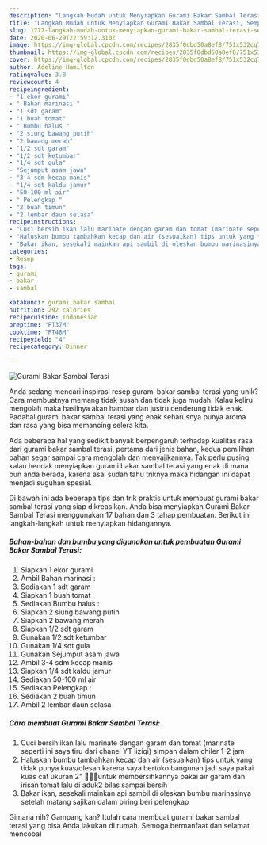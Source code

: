 ```yaml
---
description: "Langkah Mudah untuk Menyiapkan Gurami Bakar Sambal Terasi, Sempurna"
title: "Langkah Mudah untuk Menyiapkan Gurami Bakar Sambal Terasi, Sempurna"
slug: 1777-langkah-mudah-untuk-menyiapkan-gurami-bakar-sambal-terasi-sempurna
date: 2020-06-29T22:59:12.310Z
image: https://img-global.cpcdn.com/recipes/2835f0dbd50a8ef8/751x532cq70/gurami-bakar-sambal-terasi-foto-resep-utama.jpg
thumbnail: https://img-global.cpcdn.com/recipes/2835f0dbd50a8ef8/751x532cq70/gurami-bakar-sambal-terasi-foto-resep-utama.jpg
cover: https://img-global.cpcdn.com/recipes/2835f0dbd50a8ef8/751x532cq70/gurami-bakar-sambal-terasi-foto-resep-utama.jpg
author: Adeline Hamilton
ratingvalue: 3.8
reviewcount: 4
recipeingredient:
- "1 ekor gurami"
- " Bahan marinasi "
- "1 sdt garam"
- "1 buah tomat"
- " Bumbu halus "
- "2 siung bawang putih"
- "2 bawang merah"
- "1/2 sdt garam"
- "1/2 sdt ketumbar"
- "1/4 sdt gula"
- "Sejumput asam jawa"
- "3-4 sdm kecap manis"
- "1/4 sdt kaldu jamur"
- "50-100 ml air"
- " Pelengkap "
- "2 buah timun"
- "2 lembar daun selasa"
recipeinstructions:
- "Cuci bersih ikan lalu marinate dengan garam dan tomat (marinate seperti ini saya tiru dari chanel YT liziqi) simpan dalam chiler 1-2 jam"
- "Haluskan bumbu tambahkan kecap dan air (sesuaikan) tips untuk yang tidak punya kuas/olesan karena saya bertoko bangunan jadi saya pakai kuas cat ukuran 2&#34; 🙏🏻😅untuk membersihkannya pakai air garam dan irisan tomat lalu di aduk2 bilas sampai bersih"
- "Bakar ikan, sesekali mainkan api sambil di oleskan bumbu marinasinya setelah matang sajikan dalam piring beri pelengkap"
categories:
- Resep
tags:
- gurami
- bakar
- sambal

katakunci: gurami bakar sambal 
nutrition: 292 calories
recipecuisine: Indonesian
preptime: "PT37M"
cooktime: "PT48M"
recipeyield: "4"
recipecategory: Dinner

---
```



![Gurami Bakar Sambal Terasi](https://img-global.cpcdn.com/recipes/2835f0dbd50a8ef8/751x532cq70/gurami-bakar-sambal-terasi-foto-resep-utama.jpg)

Anda sedang mencari inspirasi resep gurami bakar sambal terasi yang unik? Cara membuatnya memang tidak susah dan tidak juga mudah. Kalau keliru mengolah maka hasilnya akan hambar dan justru cenderung tidak enak. Padahal gurami bakar sambal terasi yang enak seharusnya punya aroma dan rasa yang bisa memancing selera kita.



Ada beberapa hal yang sedikit banyak berpengaruh terhadap kualitas rasa dari gurami bakar sambal terasi, pertama dari jenis bahan, kedua pemilihan bahan segar sampai cara mengolah dan menyajikannya. Tak perlu pusing kalau hendak menyiapkan gurami bakar sambal terasi yang enak di mana pun anda berada, karena asal sudah tahu triknya maka hidangan ini dapat menjadi suguhan spesial.


Di bawah ini ada beberapa tips dan trik praktis untuk membuat gurami bakar sambal terasi yang siap dikreasikan. Anda bisa menyiapkan Gurami Bakar Sambal Terasi menggunakan 17 bahan dan 3 tahap pembuatan. Berikut ini langkah-langkah untuk menyiapkan hidangannya.

<!--inarticleads1-->

##### Bahan-bahan dan bumbu yang digunakan untuk pembuatan Gurami Bakar Sambal Terasi:

1. Siapkan 1 ekor gurami
1. Ambil  Bahan marinasi :
1. Sediakan 1 sdt garam
1. Siapkan 1 buah tomat
1. Sediakan  Bumbu halus :
1. Siapkan 2 siung bawang putih
1. Siapkan 2 bawang merah
1. Siapkan 1/2 sdt garam
1. Gunakan 1/2 sdt ketumbar
1. Gunakan 1/4 sdt gula
1. Gunakan Sejumput asam jawa
1. Ambil 3-4 sdm kecap manis
1. Siapkan 1/4 sdt kaldu jamur
1. Sediakan 50-100 ml air
1. Sediakan  Pelengkap :
1. Sediakan 2 buah timun
1. Ambil 2 lembar daun selasa




<!--inarticleads2-->

##### Cara membuat Gurami Bakar Sambal Terasi:

1. Cuci bersih ikan lalu marinate dengan garam dan tomat (marinate seperti ini saya tiru dari chanel YT liziqi) simpan dalam chiler 1-2 jam
1. Haluskan bumbu tambahkan kecap dan air (sesuaikan) tips untuk yang tidak punya kuas/olesan karena saya bertoko bangunan jadi saya pakai kuas cat ukuran 2&#34; 🙏🏻😅untuk membersihkannya pakai air garam dan irisan tomat lalu di aduk2 bilas sampai bersih
1. Bakar ikan, sesekali mainkan api sambil di oleskan bumbu marinasinya setelah matang sajikan dalam piring beri pelengkap




Gimana nih? Gampang kan? Itulah cara membuat gurami bakar sambal terasi yang bisa Anda lakukan di rumah. Semoga bermanfaat dan selamat mencoba!
